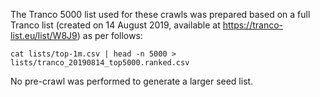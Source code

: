 The Tranco 5000 list used for these crawls was prepared based on a full Tranco list (created on 14 August 2019, available at https://tranco-list.eu/list/W8J9) as per follows:

```
cat lists/top-1m.csv | head -n 5000 > lists/tranco_20190814_top5000.ranked.csv
```

No pre-crawl was performed to generate a larger seed list.
